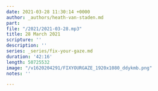 ```yaml
---
date: 2021-03-28 11:30:14 +0000
author: _authors/heath-van-staden.md
part: 
file: "/2021/2021-03-28.mp3"
title: 28 March 2021
scripture: ''
description: ''
series: _series/fix-your-gaze.md
duration: '42:16'
length: 50725532
image: "/v1620204291/FIXYOURGAZE_1920x1080_ddykmb.png"
notes: ''

---
```

